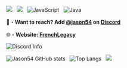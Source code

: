 
![](https://komarev.com/ghpvc/?username=jason54jg&label=Profile%20Views&color=04aed9&style=for-the-badge) &nbsp;
![](https://img.shields.io/github/followers/jason54jg?label=Followers&color=04aed9&style=for-the-badge) &nbsp;
![JavaScript](https://img.shields.io/badge/javascript-%23323330.svg?style=for-the-badge&logo=javascript&logoColor=%23F7DF1E) &nbsp;
![Java](https://img.shields.io/badge/java-%23ED8B00.svg?style=for-the-badge&logo=openjdk&logoColor=white)

📩・**Want to reach? Add [@jason54](https://discord.com/users/238809504374980618) on [Discord](https://discord.gg/Fpm9qvKbbV)**
</a> </p>
🌐・**Website: [FrenchLegacy](https://veggafr.wixsite.com/frenchlegacy)**

![Discord Info](https://discord.c99.nl/widget/theme-3/238809504374980618.png) &nbsp;

![Jason54 GitHub stats](https://github-readme-stats.vercel.app/api?username=jason54jg&show_icons=true&theme=onedark&text_color=AFAFAF&title_color=FFFFFF&icon_color=35CF5C) &nbsp;
![Top Langs](https://github-readme-stats.vercel.app/api/top-langs/?username=jason54jg&show_icons=true&theme=onedark&text_color=AFAFAF&title_color=FFFFFF&icon_color=35CF5C&layout=compact) &nbsp;
![](https://wakatime.com/share/@3f273fe2-115a-4b07-8bd5-8453c985ec35/97f0358c-1869-4a6a-b99a-6adac8487fed.svg)
